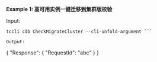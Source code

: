 **Example 1: 高可用实例一键迁移到集群版校验**



Input: 

```
tccli cdb CheckMigrateCluster --cli-unfold-argument ```

Output: 
```
{
    "Response": {
        "RequestId": "abc"
    }
}
```

